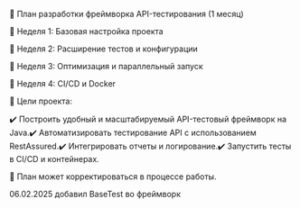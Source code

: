 📌 План разработки фреймворка API-тестирования (1 месяц)

🔹 Неделя 1: Базовая настройка проекта



🔹 Неделя 2: Расширение тестов и конфигурации



🔹 Неделя 3: Оптимизация и параллельный запуск



🔹 Неделя 4: CI/CD и Docker



📌 Цели проекта:

✔️ Построить удобный и масштабируемый API-тестовый фреймворк на Java.✔️ Автоматизировать тестирование API с использованием RestAssured.✔️ Интегрировать отчеты и логирование.✔️ Запустить тесты в CI/CD и контейнерах.

📌 План может корректироваться в процессе работы.

06.02.2025
добавил BaseTest во фреймворк
